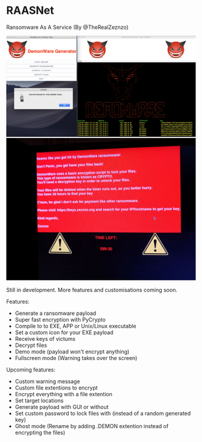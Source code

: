 # RAASNet
Ransomware As A Service (By @TheRealZeznzo)

![alt text](./demo/RAASNet.png)
![alt text](./demo/demonware_demo.jpeg)

Still in development. More features and customisations coming soon.

Features:
+ Generate a ransomware payload
+ Super fast encryption with PyCrypto
+ Compile to to EXE, APP or Unix/Linux executable
+ Set a custom icon for your EXE payload
+ Receive keys of victums
+ Decrypt files
+ Demo mode (payload won't encrypt anything)
+ Fullscreen mode (Warning takes over the screen)

Upcoming features:
+ Custom warning message
+ Custom file extentions to encrypt
+ Encrypt everything with a file extention
+ Set target locations
+ Generate payload with GUI or without
+ Set custom password to lock files with (instead of a random generated key)
+ Ghost mode (Rename by adding .DEMON extention instead of encrypting the files)
